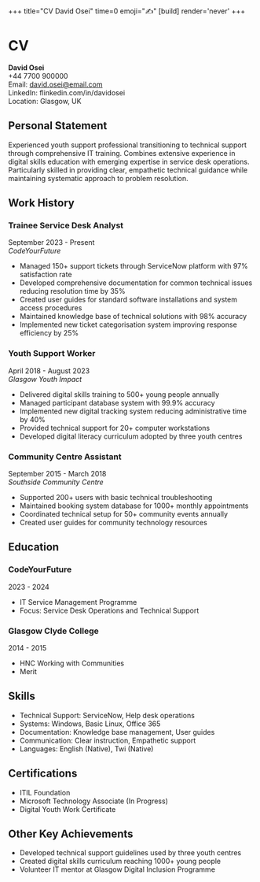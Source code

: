 +++
title="CV David Osei"
time=0
emoji="✍️"
[build]
render='never'
+++

# CV

**David Osei**  
+44 7700 900000  
Email: david.osei@email.com  
LinkedIn: flinkedin.com/in/davidosei  
Location: Glasgow, UK

## Personal Statement

Experienced youth support professional transitioning to technical support through comprehensive IT training. Combines extensive experience in digital skills education with emerging expertise in service desk operations. Particularly skilled in providing clear, empathetic technical guidance while maintaining systematic approach to problem resolution.

## Work History

### Trainee Service Desk Analyst

September 2023 - Present  
_CodeYourFuture_

- Managed 150+ support tickets through ServiceNow platform with 97% satisfaction rate
- Developed comprehensive documentation for common technical issues reducing resolution time by 35%
- Created user guides for standard software installations and system access procedures
- Maintained knowledge base of technical solutions with 98% accuracy
- Implemented new ticket categorisation system improving response efficiency by 25%

### Youth Support Worker

April 2018 - August 2023  
_Glasgow Youth Impact_

- Delivered digital skills training to 500+ young people annually
- Managed participant database system with 99.9% accuracy
- Implemented new digital tracking system reducing administrative time by 40%
- Provided technical support for 20+ computer workstations
- Developed digital literacy curriculum adopted by three youth centres

### Community Centre Assistant

September 2015 - March 2018  
_Southside Community Centre_

- Supported 200+ users with basic technical troubleshooting
- Maintained booking system database for 1000+ monthly appointments
- Coordinated technical setup for 50+ community events annually
- Created user guides for community technology resources

## Education

### CodeYourFuture

2023 - 2024

- IT Service Management Programme
- Focus: Service Desk Operations and Technical Support

### Glasgow Clyde College

2014 - 2015

- HNC Working with Communities
- Merit

## Skills

- Technical Support: ServiceNow, Help desk operations
- Systems: Windows, Basic Linux, Office 365
- Documentation: Knowledge base management, User guides
- Communication: Clear instruction, Empathetic support
- Languages: English (Native), Twi (Native)

## Certifications

- ITIL Foundation
- Microsoft Technology Associate (In Progress)
- Digital Youth Work Certificate

## Other Key Achievements

- Developed technical support guidelines used by three youth centres
- Created digital skills curriculum reaching 1000+ young people
- Volunteer IT mentor at Glasgow Digital Inclusion Programme

